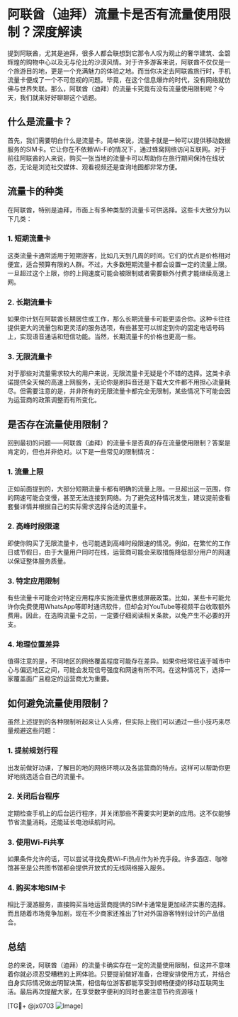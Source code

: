 # 阿联酋（迪拜）流量卡是否有流量使用限制？深度解读

提到阿联酋，尤其是迪拜，很多人都会联想到它那令人叹为观止的奢华建筑、金碧辉煌的购物中心以及无与伦比的沙漠风情。对于许多游客来说，阿联酋不仅仅是一个旅游目的地，更是一个充满魅力的体验之地。而当你决定去阿联酋旅行时，手机流量卡便成了一个不可忽视的问题。毕竟，在这个信息爆炸的时代，没有网络就仿佛与世界失联。那么，阿联酋（迪拜）的流量卡究竟有没有流量使用限制呢？今天，我们就来好好聊聊这个话题。

## 什么是流量卡？

首先，我们需要明白什么是流量卡。简单来说，流量卡就是一种可以提供移动数据服务的SIM卡。它让你在不依赖Wi-Fi的情况下，通过蜂窝网络访问互联网。对于前往阿联酋的人来说，购买一张当地的流量卡可以帮助你在旅行期间保持在线状态，无论是浏览社交媒体、观看视频还是查询地图都非常方便。

## 流量卡的种类

在阿联酋，特别是迪拜，市面上有多种类型的流量卡可供选择。这些卡大致分为以下几类：

### 1. 短期流量卡
这类流量卡通常适用于短期游客，比如几天到几周的时间。它们的优点是价格相对便宜，适合预算有限的人群。不过，大多数短期流量卡都会设置一定的流量上限。一旦超过这个上限，你的上网速度可能会被限制或者需要额外付费才能继续高速上网。

### 2. 长期流量卡
如果你计划在阿联酋长期居住或工作，那么长期流量卡可能更适合你。这种卡往往提供更大的流量包和更灵活的服务选项，有些甚至可以绑定到你的固定电话号码上，实现语音通话和短信功能。当然，长期流量卡的价格也更高一些。

### 3. 无限流量卡
对于那些对流量需求较大的用户来说，无限流量卡无疑是个不错的选择。这类卡承诺提供全天候的高速上网服务，无论你是刷抖音还是下载大文件都不用担心流量耗尽。但需要注意的是，并非所有的无限流量卡都完全无限制，某些情况下可能会因为运营商的政策调整而有所变化。

## 是否存在流量使用限制？

回到最初的问题——阿联酋（迪拜）的流量卡是否真的存在流量使用限制？答案是肯定的，但也并非绝对。以下是一些常见的限制情况：

### 1. 流量上限
正如前面提到的，大部分短期流量卡都有明确的流量上限。一旦超出这一范围，你的网速可能会变慢，甚至无法连接到网络。为了避免这种情况发生，建议提前查看套餐详情并根据自己的实际需求选择合适的流量卡。

### 2. 高峰时段限速
即使你购买了无限流量卡，也可能遇到高峰时段限速的情况。例如，在繁忙的工作日或节假日，由于大量用户同时在线，运营商可能会采取措施降低部分用户的网速以保证整体服务质量。

### 3. 特定应用限制
有些流量卡可能会对特定应用程序实施流量优惠或屏蔽政策。比如，某些卡可能允许你免费使用WhatsApp等即时通讯软件，但却会对YouTube等视频平台收取额外费用。因此，在选购流量卡之前，一定要仔细阅读相关条款，以免产生不必要的开支。

### 4. 地理位置差异
值得注意的是，不同地区的网络覆盖程度可能存在差异。如果你经常往返于城市中心与偏远地区之间，可能会发现信号强度和网速有所不同。在这种情况下，选择一家覆盖面广且稳定的运营商尤为重要。

## 如何避免流量使用限制？

虽然上述提到的各种限制听起来让人头疼，但实际上我们可以通过一些小技巧来尽量规避这些问题：

### 1. 提前规划行程
出发前做好功课，了解目的地的网络环境以及各运营商的特点。这样可以帮助你更好地挑选适合自己的流量卡。

### 2. 关闭后台程序
定期检查手机上的后台运行程序，并关闭那些不需要实时更新的应用。这不仅能够节省流量消耗，还能延长电池续航时间。

### 3. 使用Wi-Fi共享
如果条件允许的话，可以尝试寻找免费Wi-Fi热点作为补充手段。许多酒店、咖啡馆甚至是公共图书馆都会提供开放式的无线网络接入服务。

### 4. 购买本地SIM卡
相比于漫游服务，直接购买当地运营商提供的SIM卡通常是更加经济实惠的选择。而且随着市场竞争加剧，现在不少商家还推出了针对外国游客特别设计的产品组合。

## 总结

总的来说，阿联酋（迪拜）的流量卡确实存在一定的流量使用限制，但这并不意味着你就必须忍受糟糕的上网体验。只要提前做好准备，合理安排使用方式，并结合自身实际情况做出明智决策，相信每位游客都能享受到顺畅便捷的移动互联网生活。最后再次提醒大家，在享受数字便利的同时也要注意节约资源哦！

[TG💪+ @jx0703 ![Image](https://github.com/user-attachments/assets/dbca1d08-cadb-493c-b0ec-ad6f7a83f270)]